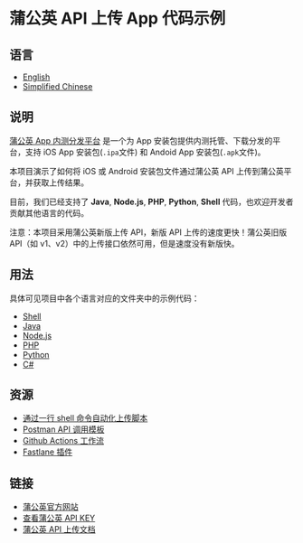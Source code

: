 # 蒲公英 API 上传 App 代码示例

## 语言

- [English](/README_EN.md)
- [Simplified Chinese](/README.md) 

## 说明

[蒲公英 App 内测分发平台](https://www.pgyer.com) 是一个为 App 安装包提供内测托管、下载分发的平台，支持 iOS App 安装包(`.ipa`文件) 和 Andoid App 安装包(`.apk`文件)。

本项目演示了如何将 iOS 或 Android 安装包文件通过蒲公英 API 上传到蒲公英平台，并获取上传结果。

目前，我们已经支持了 **Java**, **Node.js**, **PHP**, **Python**, **Shell** 代码，也欢迎开发者贡献其他语言的代码。

注意：本项目采用蒲公英新版上传 API，新版 API 上传的速度更快！蒲公英旧版API（如 v1、v2）中的上传接口依然可用，但是速度没有新版快。

## 用法

具体可见项目中各个语言对应的文件夹中的示例代码：

- [Shell](/shell-demo)
- [Java](/java-demo)
- [Node.js](/nodejs-demo)
- [PHP](/php-demo)
- [Python](/python-demo)
- [C#](/csharp-demo)

## 资源

 - [通过一行 shell 命令自动化上传脚本](https://github.com/PGYER/upload-app-api-example/tree/main/shell-demo)
 - [Postman API 调用模板](https://www.postman.com/pgyerdevs/workspace/pgyer-api)
 - [Github Actions 工作流](https://github.com/PGYER/pgyer-upload-app-action)
 - [Fastlane 插件](https://github.com/shishirui/fastlane-plugin-pgyer)

## 链接

 - [蒲公英官方网站](https://www.pgyer.com)
 - [查看蒲公英 API KEY](https://www.pgyer.com/account/api)
 - [蒲公英 API 上传文档](https://www.pgyer.com/doc/view/api#fastUploadApp)


